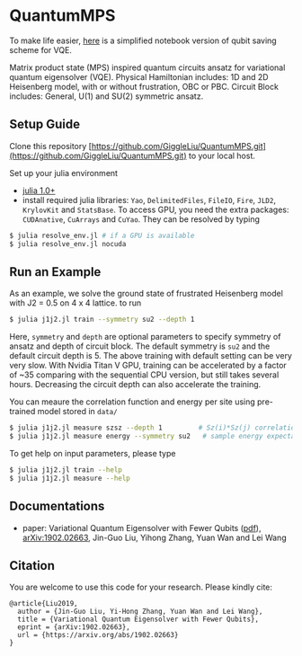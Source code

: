 # QuantumMPS
To make life easier, [here](https://giggleliu.github.io/TwoQubit-VQE.html) is a simplified notebook version of qubit saving scheme for VQE.

Matrix product state (MPS) inspired quantum circuits ansatz for variational quantum eigensolver (VQE). Physical Hamiltonian includes: 1D and 2D Heisenberg model, with or without frustration, OBC or PBC. Circuit Block includes: General, U(1) and SU(2) symmetric ansatz.

## Setup Guide

Clone this repository [https://github.com/GiggleLiu/QuantumMPS.git](https://github.com/GiggleLiu/QuantumMPS.git) to your local host.

Set up your julia environment

* [julia 1.0+](https://julialang.org/)
* install required julia libraries: `Yao`, `DelimitedFiles`, `FileIO`, `Fire`, `JLD2`, `KrylovKit` and `StatsBase`. To access GPU, you need the extra packages: `CUDAnative`, `CuArrays` and `CuYao`. They can be resolved by typing
```bash
$ julia resolve_env.jl # if a GPU is available
$ julia resolve_env.jl nocuda
```

## Run an Example
As an example, we solve the ground state of frustrated Heisenberg model with J2 = 0.5 on 4 x 4 lattice.
to run

```bash
$ julia j1j2.jl train --symmetry su2 --depth 1
```
Here, `symmetry` and `depth` are optional parameters to specify symmetry of ansatz and depth of circuit block.
The default symmetry is `su2` and the default circuit depth is 5.
The above training with default setting can be very very slow. With Nvidia Titan V GPU, training can be accelerated by a factor of ~35 comparing with the sequential CPU version, but still takes several hours. Decreasing the circuit depth can also accelerate the training.

You can meaure the correlation function and energy per site using pre-trained model stored in `data/`
```bash
$ julia j1j2.jl measure szsz --depth 1         # Sz(i)*Sz(j) correlation matrix, default depth is 5.
$ julia j1j2.jl measure energy --symmetry su2   # sample energy expectation value
```

To get help on input parameters, please type
```bash
$ julia j1j2.jl train --help
$ julia j1j2.jl measure --help
```

## Documentations

* paper: Variational Quantum Eigensolver with Fewer Qubits ([pdf](https://arxiv.org/pdf/1902.02663.pdf)), [arXiv:1902.02663](https://arxiv.org/abs/1902.02663), Jin-Guo Liu, Yihong Zhang, Yuan Wan and Lei Wang

## Citation

You are welcome to use this code for your research. Please kindly cite:

```
@article{Liu2019,
  author = {Jin-Guo Liu, Yi-Hong Zhang, Yuan Wan and Lei Wang},
  title = {Variational Quantum Eigensolver with Fewer Qubits},
  eprint = {arXiv:1902.02663},
  url = {https://arxiv.org/abs/1902.02663}
}
```
